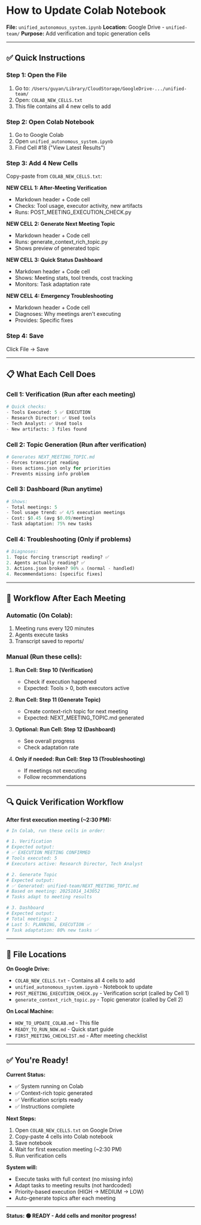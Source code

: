 # How to Update Colab Notebook

**File:** `unified_autonomous_system.ipynb`
**Location:** Google Drive - `unified-team/`
**Purpose:** Add verification and topic generation cells

---

## ✅ Quick Instructions

### Step 1: Open the File
1. Go to: `/Users/guyan/Library/CloudStorage/GoogleDrive-.../unified-team/`
2. Open: `COLAB_NEW_CELLS.txt`
3. This file contains all 4 new cells to add

### Step 2: Open Colab Notebook
1. Go to Google Colab
2. Open `unified_autonomous_system.ipynb`
3. Find Cell #18 ("View Latest Results")

### Step 3: Add 4 New Cells
Copy-paste from `COLAB_NEW_CELLS.txt`:

**NEW CELL 1: After-Meeting Verification**
- Markdown header + Code cell
- Checks: Tool usage, executor activity, new artifacts
- Runs: POST_MEETING_EXECUTION_CHECK.py

**NEW CELL 2: Generate Next Meeting Topic**
- Markdown header + Code cell
- Runs: generate_context_rich_topic.py
- Shows preview of generated topic

**NEW CELL 3: Quick Status Dashboard**
- Markdown header + Code cell
- Shows: Meeting stats, tool trends, cost tracking
- Monitors: Task adaptation rate

**NEW CELL 4: Emergency Troubleshooting**
- Markdown header + Code cell
- Diagnoses: Why meetings aren't executing
- Provides: Specific fixes

### Step 4: Save
Click File → Save

---

## 📋 What Each Cell Does

### Cell 1: Verification (Run after each meeting)
```python
# Quick checks:
- Tools Executed: 5 ✅ EXECUTION
- Research Director: ✅ Used tools
- Tech Analyst: ✅ Used tools
- New artifacts: 3 files found
```

### Cell 2: Topic Generation (Run after verification)
```python
# Generates NEXT_MEETING_TOPIC.md
- Forces transcript reading
- Uses actions.json only for priorities
- Prevents missing info problem
```

### Cell 3: Dashboard (Run anytime)
```python
# Shows:
- Total meetings: 5
- Tool usage trend: ✅ 4/5 execution meetings
- Cost: $0.45 (avg $0.09/meeting)
- Task adaptation: 75% new tasks
```

### Cell 4: Troubleshooting (Only if problems)
```python
# Diagnoses:
1. Topic forcing transcript reading? ✅
2. Agents actually reading? ✅
3. Actions.json broken? 90% ⚠️ (normal - handled)
4. Recommendations: [specific fixes]
```

---

## 🎯 Workflow After Each Meeting

### Automatic (On Colab):
1. Meeting runs every 120 minutes
2. Agents execute tasks
3. Transcript saved to reports/

### Manual (Run these cells):
1. **Run Cell: Step 10 (Verification)**
   - Check if execution happened
   - Expected: Tools > 0, both executors active

2. **Run Cell: Step 11 (Generate Topic)**
   - Create context-rich topic for next meeting
   - Expected: NEXT_MEETING_TOPIC.md generated

3. **Optional: Run Cell: Step 12 (Dashboard)**
   - See overall progress
   - Check adaptation rate

4. **Only if needed: Run Cell: Step 13 (Troubleshooting)**
   - If meetings not executing
   - Follow recommendations

---

## 🔍 Quick Verification Workflow

**After first execution meeting (~2:30 PM):**

```python
# In Colab, run these cells in order:

# 1. Verification
# Expected output:
# ✅ EXECUTION MEETING CONFIRMED
# Tools executed: 5
# Executors active: Research Director, Tech Analyst

# 2. Generate Topic
# Expected output:
# ✅ Generated: unified-team/NEXT_MEETING_TOPIC.md
# Based on meeting: 20251014_143052
# Tasks adapt to meeting results

# 3. Dashboard
# Expected output:
# Total meetings: 2
# Last 5: PLANNING, EXECUTION ✅
# Task adaptation: 80% new tasks ✅
```

---

## 📁 File Locations

**On Google Drive:**
- `COLAB_NEW_CELLS.txt` - Contains all 4 cells to add
- `unified_autonomous_system.ipynb` - Notebook to update
- `POST_MEETING_EXECUTION_CHECK.py` - Verification script (called by Cell 1)
- `generate_context_rich_topic.py` - Topic generator (called by Cell 2)

**On Local Machine:**
- `HOW_TO_UPDATE_COLAB.md` - This file
- `READY_TO_RUN_NOW.md` - Quick start guide
- `FIRST_MEETING_CHECKLIST.md` - After meeting checklist

---

## ✅ You're Ready!

**Current Status:**
- ✅ System running on Colab
- ✅ Context-rich topic generated
- ✅ Verification scripts ready
- ✅ Instructions complete

**Next Steps:**
1. Open `COLAB_NEW_CELLS.txt` on Google Drive
2. Copy-paste 4 cells into Colab notebook
3. Save notebook
4. Wait for first execution meeting (~2:30 PM)
5. Run verification cells

**System will:**
- Execute tasks with full context (no missing info)
- Adapt tasks to meeting results (not hardcoded)
- Priority-based execution (HIGH → MEDIUM → LOW)
- Auto-generate topics after each meeting

---

**Status: 🟢 READY - Add cells and monitor progress!**
